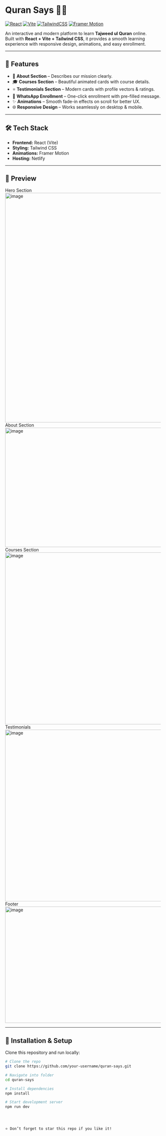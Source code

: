 # Quran Says 🌙📖
[![React](https://img.shields.io/badge/React-20232A?style=for-the-badge&logo=react&logoColor=61DAFB)](https://react.dev/)
[![Vite](https://img.shields.io/badge/Vite-646CFF?style=for-the-badge&logo=vite&logoColor=FFD62E)](https://vitejs.dev/)
[![TailwindCSS](https://img.shields.io/badge/TailwindCSS-38B2AC?style=for-the-badge&logo=tailwind-css&logoColor=white)](https://tailwindcss.com/)
[![Framer Motion](https://img.shields.io/badge/FramerMotion-0055FF?style=for-the-badge&logo=framer&logoColor=white)](https://www.framer.com/motion/)

An interactive and modern platform to learn **Tajweed ul Quran** online.  
Built with **React + Vite + Tailwind CSS**, it provides a smooth learning experience with responsive design, animations, and easy enrollment.

---

## 🚀 Features
- 📖 **About Section** – Describes our mission clearly.  
- 🎓 **Courses Section** – Beautiful animated cards with course details.  
- ⭐ **Testimonials Section** – Modern cards with profile vectors & ratings.  
- 📱 **WhatsApp Enrollment** – One-click enrollment with pre-filled message.  
- ✨ **Animations** – Smooth fade-in effects on scroll for better UX.  
- 🌐 **Responsive Design** – Works seamlessly on desktop & mobile.  

---

## 🛠️ Tech Stack
- **Frontend:** React (Vite)  
- **Styling:** Tailwind CSS  
- **Animations:** Framer Motion  
- **Hosting:** Netlify  

---

## 📸 Preview
Hero Section
<img width="1578" height="742" alt="image" src="https://github.com/user-attachments/assets/75ad251d-0477-4f61-a140-dbed5a03fe62" />
About Section
<img width="1582" height="386" alt="image" src="https://github.com/user-attachments/assets/bb782c3d-61e8-4ce2-97d8-7f9618733733" />
Courses Section
<img width="1586" height="556" alt="image" src="https://github.com/user-attachments/assets/732f3f7d-7d85-4f2f-9710-b13ddc342e0f" />
Testimonials
<img width="1581" height="555" alt="image" src="https://github.com/user-attachments/assets/f803a7a9-f157-4bfc-89be-d2091ed42958" />
Footer
<img width="1583" height="376" alt="image" src="https://github.com/user-attachments/assets/4f94e5f0-55f5-4b3f-9a6e-fbc74e3a2d1c" />





---

## 🔧 Installation & Setup
Clone this repository and run locally:

```bash
# Clone the repo
git clone https://github.com/your-username/quran-says.git

# Navigate into folder
cd quran-says

# Install dependencies
npm install

# Start development server
npm run dev




⭐ Don’t forget to star this repo if you like it!
